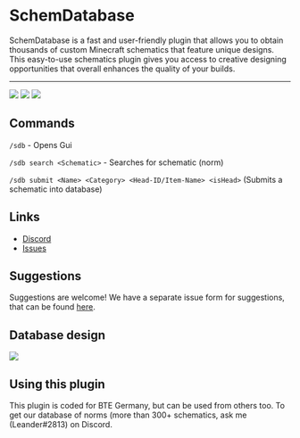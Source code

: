 # SchemDatabase






SchemDatabase is a fast and user-friendly plugin that allows you to obtain thousands of custom Minecraft schematics that feature unique designs.
This easy-to-use schematics plugin gives you access to creative designing opportunities that overall enhances the quality of your builds.

---
<p align="left">
    <img src="https://cdn.discordapp.com/attachments/838024061384785970/938923177575321720/Screenshot_1346.jpg">
    <img src="https://cdn.discordapp.com/attachments/838024061384785970/938923177810198568/Screenshot_1347.jpg">
    <img src="https://cdn.discordapp.com/attachments/838024061384785970/938923178066079804/Screenshot_1348.jpg">
</p>

## Commands

`/sdb` - Opens Gui

`/sdb search <Schematic>` - Searches for schematic (norm)

`/sdb submit <Name> <Category> <Head-ID/Item-Name> <isHead>` (Submits a schematic into database)

## Links

* [Discord](https://discord.gg/GAevk3bvDd)
* [Issues](https://github.com/Build-the-Earth-Germany/NormsGUI/issues)

## Suggestions
Suggestions are welcome! We have a separate issue form for suggestions, that can be found [here](https://github.com/Build-the-Earth-Germany/NormsGUI/issues).

## Database design

<img src="https://i.imgur.com/t4NlftM.png">

## Using this plugin

This plugin is coded for BTE Germany, but can be used from others too. To get our database of norms (more than 300+ schematics, ask me (Leander#2813) on Discord.
